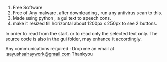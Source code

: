 1. Free Software
2. Free of Any malware, after downloading , run any antivirus scan to this.
3. Made using python , a gui text to speech
cons.
4. make it resized till horizontal about 1200px x 250px
to see 2 buttons.

In order to read from the start.
or to read only the selected text only.
The source code is also in the gui folder, may enhance it accordingly.

Any communications required : Drop me an email at :aayushsahaywork@gmail.com
Thankyou
